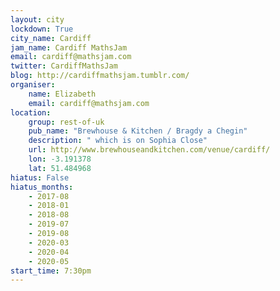 ```yaml
---
layout: city                                           
lockdown: True
city_name: Cardiff                                                               
jam_name: Cardiff MathsJam
email: cardiff@mathsjam.com
twitter: CardiffMathsJam
blog: http://cardiffmathsjam.tumblr.com/
organiser:
    name: Elizabeth
    email: cardiff@mathsjam.com
location:
    group: rest-of-uk
    pub_name: "Brewhouse & Kitchen / Bragdy a Chegin"
    description: " which is on Sophia Close"
    url: http://www.brewhouseandkitchen.com/venue/cardiff/
    lon: -3.191378
    lat: 51.484968
hiatus: False
hiatus_months:
    - 2017-08
    - 2018-01
    - 2018-08
    - 2019-07
    - 2019-08
    - 2020-03
    - 2020-04
    - 2020-05
start_time: 7:30pm
---
```

